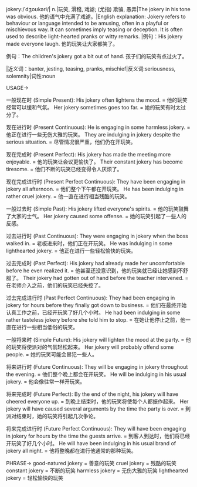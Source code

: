 jokery:/ˈdʒoʊkəri/| n.|玩笑, 滑稽, 戏谑;  (尤指) 欺骗, 愚弄|The jokery in his tone was obvious. 他的语气中充满了戏谑。|English explanation:  Jokery refers to behaviour or language intended to be amusing, often in a playful or mischievous way. It can sometimes imply teasing or deception.  It is often used to describe light-hearted pranks or witty remarks. |例句：His jokery made everyone laugh. 他的玩笑让大家都笑了。

例句：The children's jokery got a bit out of hand. 孩子们的玩笑有点过火了。


|近义词：banter, jesting, teasing, pranks, mischief|反义词:seriousness, solemnity|词性:noun


USAGE->

一般现在时 (Simple Present):
His jokery often lightens the mood. = 他的玩笑经常可以缓和气氛。
Her jokery sometimes goes too far. = 她的玩笑有时太过分了。


现在进行时 (Present Continuous):
He is engaging in some harmless jokery. = 他正在进行一些无伤大雅的玩笑。
They are indulging in jokery despite the serious situation. = 尽管情况很严重，他们仍在开玩笑。


现在完成时 (Present Perfect):
His jokery has made the meeting more enjoyable. = 他的玩笑让会议更愉快了。
Their constant jokery has become tiresome. = 他们不断的玩笑已经变得令人厌烦了。


现在完成进行时 (Present Perfect Continuous):
They have been engaging in jokery all afternoon. = 他们整个下午都在开玩笑。
He has been indulging in rather cruel jokery. = 他一直在进行相当残酷的玩笑。


一般过去时 (Simple Past):
His jokery lifted everyone's spirits. = 他的玩笑鼓舞了大家的士气。
Her jokery caused some offense. = 她的玩笑引起了一些人的反感。


过去进行时 (Past Continuous):
They were engaging in jokery when the boss walked in. = 老板进来时，他们正在开玩笑。
He was indulging in some lighthearted jokery. = 他正在进行一些轻松愉快的玩笑。


过去完成时 (Past Perfect):
His jokery had already made her uncomfortable before he even realized it. = 他甚至还没意识到，他的玩笑就已经让她感到不舒服了。
Their jokery had gotten out of hand before the teacher intervened. = 在老师介入之前，他们的玩笑已经失控了。


过去完成进行时 (Past Perfect Continuous):
They had been engaging in jokery for hours before they finally got down to business. = 他们在最终开始认真工作之前，已经开玩笑了好几个小时。
He had been indulging in some rather tasteless jokery before she told him to stop. = 在她让他停止之前，他一直在进行一些相当低俗的玩笑。


一般将来时 (Simple Future):
His jokery will lighten the mood at the party. = 他的玩笑将使派对的气氛轻松起来。
Her jokery will probably offend some people. = 她的玩笑可能会冒犯一些人。


将来进行时 (Future Continuous):
They will be engaging in jokery throughout the evening. = 他们整个晚上都会在开玩笑。
He will be indulging in his usual jokery. = 他会像往常一样开玩笑。


将来完成时 (Future Perfect):
By the end of the night, his jokery will have cheered everyone up. = 到晚上结束时，他的玩笑将使每个人都振作起来。
Her jokery will have caused several arguments by the time the party is over. = 到派对结束时，她的玩笑将引起几次争论。


将来完成进行时 (Future Perfect Continuous):
They will have been engaging in jokery for hours by the time the guests arrive. = 到客人到达时，他们将已经开玩笑了好几个小时。
He will have been indulging in his usual brand of jokery all night. = 他将整晚都在进行他通常的那种玩笑。


PHRASE->
good-natured jokery = 善意的玩笑
cruel jokery = 残酷的玩笑
constant jokery = 不断的玩笑
harmless jokery = 无伤大雅的玩笑
lighthearted jokery = 轻松愉快的玩笑
